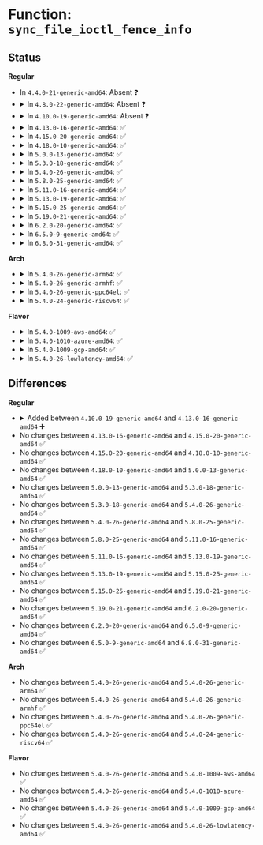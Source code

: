 # Function: <code>sync_file_ioctl_fence_info</code>

## Status
<b>Regular</b>
<ul>
<li>
In <code>4.4.0-21-generic-amd64</code>: Absent ❓
</li>
<li>
<details>
<summary>In <code>4.8.0-22-generic-amd64</code>: Absent ❓</summary>

```json
{
  "name": "sync_file_ioctl_fence_info",
  "collision_type": "Unique Static",
  "inline_type": "Full",
  "funcs": [
    {
      "addr": 18446744071585125336,
      "name": "sync_file_ioctl_fence_info",
      "external": false,
      "loc": "drivers/dma-buf/sync_file.c:313",
      "file": "drivers/dma-buf/sync_file.c",
      "inline": "not declared, inlined",
      "caller_inline": [
        "drivers/dma-buf/sync_file.c:sync_file_ioctl"
      ],
      "caller_func": []
    }
  ],
  "symbols": []
}
```
</details>
</li>
<li>
<details>
<summary>In <code>4.10.0-19-generic-amd64</code>: Absent ❓</summary>

```json
{
  "name": "sync_file_ioctl_fence_info",
  "collision_type": "Unique Static",
  "inline_type": "Full",
  "funcs": [
    {
      "addr": 18446744071585314824,
      "name": "sync_file_ioctl_fence_info",
      "external": false,
      "loc": "drivers/dma-buf/sync_file.c:389",
      "file": "drivers/dma-buf/sync_file.c",
      "inline": "not declared, inlined",
      "caller_inline": [
        "drivers/dma-buf/sync_file.c:sync_file_ioctl"
      ],
      "caller_func": []
    }
  ],
  "symbols": []
}
```
</details>
</li>
<li>
<details>
<summary>In <code>4.13.0-16-generic-amd64</code>: ✅</summary>

```c
long int sync_file_ioctl_fence_info(struct sync_file * sync_file, long unsigned int arg)
```

```json
{
  "name": "sync_file_ioctl_fence_info",
  "collision_type": "Unique Static",
  "inline_type": "No",
  "funcs": [
    {
      "addr": 18446744071585403328,
      "name": "sync_file_ioctl_fence_info",
      "external": false,
      "loc": "drivers/dma-buf/sync_file.c:404",
      "file": "drivers/dma-buf/sync_file.c",
      "inline": "seen, unknown",
      "caller_inline": [],
      "caller_func": [
        "drivers/dma-buf/sync_file.c:sync_file_ioctl"
      ]
    }
  ],
  "symbols": [
    {
      "addr": 18446744071585403328,
      "name": "sync_file_ioctl_fence_info",
      "section": ".text",
      "bind": "STB_LOCAL",
      "size": 633
    }
  ]
}
```
</details>
</li>
<li>
<details>
<summary>In <code>4.15.0-20-generic-amd64</code>: ✅</summary>

```c
long int sync_file_ioctl_fence_info(struct sync_file * sync_file, long unsigned int arg)
```

```json
{
  "name": "sync_file_ioctl_fence_info",
  "collision_type": "Unique Static",
  "inline_type": "No",
  "funcs": [
    {
      "addr": 18446744071585832880,
      "name": "sync_file_ioctl_fence_info",
      "external": false,
      "loc": "drivers/dma-buf/sync_file.c:406",
      "file": "drivers/dma-buf/sync_file.c",
      "inline": "seen, unknown",
      "caller_inline": [],
      "caller_func": [
        "drivers/dma-buf/sync_file.c:sync_file_ioctl"
      ]
    }
  ],
  "symbols": [
    {
      "addr": 18446744071585832880,
      "name": "sync_file_ioctl_fence_info",
      "section": ".text",
      "bind": "STB_LOCAL",
      "size": 661
    }
  ]
}
```
</details>
</li>
<li>
<details>
<summary>In <code>4.18.0-10-generic-amd64</code>: ✅</summary>

```c
long int sync_file_ioctl_fence_info(struct sync_file * sync_file, long unsigned int arg)
```

```json
{
  "name": "sync_file_ioctl_fence_info",
  "collision_type": "Unique Static",
  "inline_type": "No",
  "funcs": [
    {
      "addr": 18446744071586079936,
      "name": "sync_file_ioctl_fence_info",
      "external": false,
      "loc": "drivers/dma-buf/sync_file.c:406",
      "file": "drivers/dma-buf/sync_file.c",
      "inline": "seen, unknown",
      "caller_inline": [],
      "caller_func": [
        "drivers/dma-buf/sync_file.c:sync_file_ioctl"
      ]
    }
  ],
  "symbols": [
    {
      "addr": 18446744071586079936,
      "name": "sync_file_ioctl_fence_info",
      "section": ".text",
      "bind": "STB_LOCAL",
      "size": 645
    }
  ]
}
```
</details>
</li>
<li>
<details>
<summary>In <code>5.0.0-13-generic-amd64</code>: ✅</summary>

```c
long int sync_file_ioctl_fence_info(struct sync_file * sync_file, long unsigned int arg)
```

```json
{
  "name": "sync_file_ioctl_fence_info",
  "collision_type": "Unique Static",
  "inline_type": "No",
  "funcs": [
    {
      "addr": 18446744071586224208,
      "name": "sync_file_ioctl_fence_info",
      "external": false,
      "loc": "drivers/dma-buf/sync_file.c:406",
      "file": "drivers/dma-buf/sync_file.c",
      "inline": "seen, unknown",
      "caller_inline": [],
      "caller_func": [
        "drivers/dma-buf/sync_file.c:sync_file_ioctl"
      ]
    }
  ],
  "symbols": [
    {
      "addr": 18446744071586224208,
      "name": "sync_file_ioctl_fence_info",
      "section": ".text",
      "bind": "STB_LOCAL",
      "size": 643
    }
  ]
}
```
</details>
</li>
<li>
<details>
<summary>In <code>5.3.0-18-generic-amd64</code>: ✅</summary>

```c
long int sync_file_ioctl_fence_info(struct sync_file * sync_file, long unsigned int arg)
```

```json
{
  "name": "sync_file_ioctl_fence_info",
  "collision_type": "Unique Static",
  "inline_type": "No",
  "funcs": [
    {
      "addr": 18446744071586467904,
      "name": "sync_file_ioctl_fence_info",
      "external": false,
      "loc": "drivers/dma-buf/sync_file.c:398",
      "file": "drivers/dma-buf/sync_file.c",
      "inline": "seen, unknown",
      "caller_inline": [],
      "caller_func": [
        "drivers/dma-buf/sync_file.c:sync_file_ioctl"
      ]
    }
  ],
  "symbols": [
    {
      "addr": 18446744071586467904,
      "name": "sync_file_ioctl_fence_info",
      "section": ".text",
      "bind": "STB_LOCAL",
      "size": 649
    }
  ]
}
```
</details>
</li>
<li>
<details>
<summary>In <code>5.4.0-26-generic-amd64</code>: ✅</summary>

```c
long int sync_file_ioctl_fence_info(struct sync_file * sync_file, long unsigned int arg)
```

```json
{
  "name": "sync_file_ioctl_fence_info",
  "collision_type": "Unique Static",
  "inline_type": "No",
  "funcs": [
    {
      "addr": 18446744071586615792,
      "name": "sync_file_ioctl_fence_info",
      "external": false,
      "loc": "drivers/dma-buf/sync_file.c:398",
      "file": "drivers/dma-buf/sync_file.c",
      "inline": "seen, unknown",
      "caller_inline": [],
      "caller_func": [
        "drivers/dma-buf/sync_file.c:sync_file_ioctl"
      ]
    }
  ],
  "symbols": [
    {
      "addr": 18446744071586615792,
      "name": "sync_file_ioctl_fence_info",
      "section": ".text",
      "bind": "STB_LOCAL",
      "size": 604
    }
  ]
}
```
</details>
</li>
<li>
<details>
<summary>In <code>5.8.0-25-generic-amd64</code>: ✅</summary>

```c
long int sync_file_ioctl_fence_info(struct sync_file * sync_file, long unsigned int arg)
```

```json
{
  "name": "sync_file_ioctl_fence_info",
  "collision_type": "Unique Static",
  "inline_type": "No",
  "funcs": [
    {
      "addr": 18446744071587410928,
      "name": "sync_file_ioctl_fence_info",
      "external": false,
      "loc": "drivers/dma-buf/sync_file.c:398",
      "file": "drivers/dma-buf/sync_file.c",
      "inline": "seen, unknown",
      "caller_inline": [],
      "caller_func": [
        "drivers/dma-buf/sync_file.c:sync_file_ioctl"
      ]
    }
  ],
  "symbols": [
    {
      "addr": 18446744071587410928,
      "name": "sync_file_ioctl_fence_info",
      "section": ".text",
      "bind": "STB_LOCAL",
      "size": 473
    }
  ]
}
```
</details>
</li>
<li>
<details>
<summary>In <code>5.11.0-16-generic-amd64</code>: ✅</summary>

```c
long int sync_file_ioctl_fence_info(struct sync_file * sync_file, long unsigned int arg)
```

```json
{
  "name": "sync_file_ioctl_fence_info",
  "collision_type": "Unique Static",
  "inline_type": "No",
  "funcs": [
    {
      "addr": 18446744071587480128,
      "name": "sync_file_ioctl_fence_info",
      "external": false,
      "loc": "drivers/dma-buf/sync_file.c:397",
      "file": "drivers/dma-buf/sync_file.c",
      "inline": "seen, unknown",
      "caller_inline": [],
      "caller_func": [
        "drivers/dma-buf/sync_file.c:sync_file_ioctl"
      ]
    }
  ],
  "symbols": [
    {
      "addr": 18446744071587480128,
      "name": "sync_file_ioctl_fence_info",
      "section": ".text",
      "bind": "STB_LOCAL",
      "size": 473
    }
  ]
}
```
</details>
</li>
<li>
<details>
<summary>In <code>5.13.0-19-generic-amd64</code>: ✅</summary>

```c
long int sync_file_ioctl_fence_info(struct sync_file * sync_file, long unsigned int arg)
```

```json
{
  "name": "sync_file_ioctl_fence_info",
  "collision_type": "Unique Static",
  "inline_type": "No",
  "funcs": [
    {
      "addr": 18446744071587361584,
      "name": "sync_file_ioctl_fence_info",
      "external": false,
      "loc": "drivers/dma-buf/sync_file.c:398",
      "file": "drivers/dma-buf/sync_file.c",
      "inline": "seen, unknown",
      "caller_inline": [],
      "caller_func": [
        "drivers/dma-buf/sync_file.c:sync_file_ioctl"
      ]
    }
  ],
  "symbols": [
    {
      "addr": 18446744071587361584,
      "name": "sync_file_ioctl_fence_info",
      "section": ".text",
      "bind": "STB_LOCAL",
      "size": 469
    }
  ]
}
```
</details>
</li>
<li>
<details>
<summary>In <code>5.15.0-25-generic-amd64</code>: ✅</summary>

```c
long int sync_file_ioctl_fence_info(struct sync_file * sync_file, long unsigned int arg)
```

```json
{
  "name": "sync_file_ioctl_fence_info",
  "collision_type": "Unique Static",
  "inline_type": "No",
  "funcs": [
    {
      "addr": 18446744071587928528,
      "name": "sync_file_ioctl_fence_info",
      "external": false,
      "loc": "drivers/dma-buf/sync_file.c:398",
      "file": "drivers/dma-buf/sync_file.c",
      "inline": "seen, unknown",
      "caller_inline": [],
      "caller_func": [
        "drivers/dma-buf/sync_file.c:sync_file_ioctl"
      ]
    }
  ],
  "symbols": [
    {
      "addr": 18446744071587928528,
      "name": "sync_file_ioctl_fence_info",
      "section": ".text",
      "bind": "STB_LOCAL",
      "size": 469
    }
  ]
}
```
</details>
</li>
<li>
<details>
<summary>In <code>5.19.0-21-generic-amd64</code>: ✅</summary>

```c
long int sync_file_ioctl_fence_info(struct sync_file * sync_file, long unsigned int arg)
```

```json
{
  "name": "sync_file_ioctl_fence_info",
  "collision_type": "Unique Static",
  "inline_type": "No",
  "funcs": [
    {
      "addr": 18446744071589281088,
      "name": "sync_file_ioctl_fence_info",
      "external": false,
      "loc": "drivers/dma-buf/sync_file.c:389",
      "file": "drivers/dma-buf/sync_file.c",
      "inline": "seen, unknown",
      "caller_inline": [],
      "caller_func": [
        "drivers/dma-buf/sync_file.c:sync_file_ioctl"
      ]
    }
  ],
  "symbols": [
    {
      "addr": 18446744071589281088,
      "name": "sync_file_ioctl_fence_info",
      "section": ".text",
      "bind": "STB_LOCAL",
      "size": 930
    }
  ]
}
```
</details>
</li>
<li>
<details>
<summary>In <code>6.2.0-20-generic-amd64</code>: ✅</summary>

```c
long int sync_file_ioctl_fence_info(struct sync_file * sync_file, long unsigned int arg)
```

```json
{
  "name": "sync_file_ioctl_fence_info",
  "collision_type": "Unique Static",
  "inline_type": "No",
  "funcs": [
    {
      "addr": 18446744071590842912,
      "name": "sync_file_ioctl_fence_info",
      "external": false,
      "loc": "drivers/dma-buf/sync_file.c:282",
      "file": "drivers/dma-buf/sync_file.c",
      "inline": "seen, unknown",
      "caller_inline": [],
      "caller_func": [
        "drivers/dma-buf/sync_file.c:sync_file_ioctl"
      ]
    }
  ],
  "symbols": [
    {
      "addr": 18446744071590842912,
      "name": "sync_file_ioctl_fence_info",
      "section": ".text",
      "bind": "STB_LOCAL",
      "size": 548
    }
  ]
}
```
</details>
</li>
<li>
<details>
<summary>In <code>6.5.0-9-generic-amd64</code>: ✅</summary>

```c
long int sync_file_ioctl_fence_info(struct sync_file * sync_file, long unsigned int arg)
```

```json
{
  "name": "sync_file_ioctl_fence_info",
  "collision_type": "Unique Static",
  "inline_type": "No",
  "funcs": [
    {
      "addr": 18446744071591184992,
      "name": "sync_file_ioctl_fence_info",
      "external": false,
      "loc": "drivers/dma-buf/sync_file.c:282",
      "file": "drivers/dma-buf/sync_file.c",
      "inline": "seen, unknown",
      "caller_inline": [],
      "caller_func": [
        "drivers/dma-buf/sync_file.c:sync_file_ioctl"
      ]
    }
  ],
  "symbols": [
    {
      "addr": 18446744071591184992,
      "name": "sync_file_ioctl_fence_info",
      "section": ".text",
      "bind": "STB_LOCAL",
      "size": 550
    }
  ]
}
```
</details>
</li>
<li>
<details>
<summary>In <code>6.8.0-31-generic-amd64</code>: ✅</summary>

```c
long int sync_file_ioctl_fence_info(struct sync_file * sync_file, long unsigned int arg)
```

```json
{
  "name": "sync_file_ioctl_fence_info",
  "collision_type": "Unique Static",
  "inline_type": "No",
  "funcs": [
    {
      "addr": 18446744071591531248,
      "name": "sync_file_ioctl_fence_info",
      "external": false,
      "loc": "drivers/dma-buf/sync_file.c:279",
      "file": "drivers/dma-buf/sync_file.c",
      "inline": "seen, unknown",
      "caller_inline": [],
      "caller_func": [
        "drivers/dma-buf/sync_file.c:sync_file_ioctl"
      ]
    }
  ],
  "symbols": [
    {
      "addr": 18446744071591531248,
      "name": "sync_file_ioctl_fence_info",
      "section": ".text",
      "bind": "STB_LOCAL",
      "size": 550
    }
  ]
}
```
</details>
</li>
</ul>
<b>Arch</b>
<ul>
<li>
<details>
<summary>In <code>5.4.0-26-generic-arm64</code>: ✅</summary>

```c
long int sync_file_ioctl_fence_info(struct sync_file * sync_file, long unsigned int arg)
```

```json
{
  "name": "sync_file_ioctl_fence_info",
  "collision_type": "Unique Static",
  "inline_type": "No",
  "funcs": [
    {
      "addr": 18446603336499505264,
      "name": "sync_file_ioctl_fence_info",
      "external": false,
      "loc": "drivers/dma-buf/sync_file.c:398",
      "file": "drivers/dma-buf/sync_file.c",
      "inline": "seen, unknown",
      "caller_inline": [],
      "caller_func": [
        "drivers/dma-buf/sync_file.c:sync_file_ioctl"
      ]
    }
  ],
  "symbols": [
    {
      "addr": 18446603336499505264,
      "name": "sync_file_ioctl_fence_info",
      "section": ".text",
      "bind": "STB_LOCAL",
      "size": 644
    }
  ]
}
```
</details>
</li>
<li>
<details>
<summary>In <code>5.4.0-26-generic-armhf</code>: ✅</summary>

```c
long int sync_file_ioctl_fence_info(struct sync_file * sync_file, long unsigned int arg)
```

```json
{
  "name": "sync_file_ioctl_fence_info",
  "collision_type": "Unique Static",
  "inline_type": "No",
  "funcs": [
    {
      "addr": 3231974836,
      "name": "sync_file_ioctl_fence_info",
      "external": false,
      "loc": "drivers/dma-buf/sync_file.c:398",
      "file": "drivers/dma-buf/sync_file.c",
      "inline": "seen, unknown",
      "caller_inline": [],
      "caller_func": [
        "drivers/dma-buf/sync_file.c:sync_file_ioctl"
      ]
    }
  ],
  "symbols": [
    {
      "addr": 3231974836,
      "name": "sync_file_ioctl_fence_info",
      "section": ".text",
      "bind": "STB_LOCAL",
      "size": 888
    }
  ]
}
```
</details>
</li>
<li>
<details>
<summary>In <code>5.4.0-26-generic-ppc64el</code>: ✅</summary>

```c
long int sync_file_ioctl_fence_info(struct sync_file * sync_file, long unsigned int arg)
```

```json
{
  "name": "sync_file_ioctl_fence_info",
  "collision_type": "Unique Static",
  "inline_type": "No",
  "funcs": [
    {
      "addr": 13835058055292792800,
      "name": "sync_file_ioctl_fence_info",
      "external": false,
      "loc": "drivers/dma-buf/sync_file.c:398",
      "file": "drivers/dma-buf/sync_file.c",
      "inline": "seen, unknown",
      "caller_inline": [],
      "caller_func": [
        "drivers/dma-buf/sync_file.c:sync_file_ioctl"
      ]
    }
  ],
  "symbols": [
    {
      "addr": 13835058055292792800,
      "name": "sync_file_ioctl_fence_info",
      "section": ".text",
      "bind": "STB_LOCAL",
      "size": 868
    }
  ]
}
```
</details>
</li>
<li>
<details>
<summary>In <code>5.4.0-24-generic-riscv64</code>: ✅</summary>

```c
long int sync_file_ioctl_fence_info(struct sync_file * sync_file, long unsigned int arg)
```

```json
{
  "name": "sync_file_ioctl_fence_info",
  "collision_type": "Unique Static",
  "inline_type": "No",
  "funcs": [
    {
      "addr": 18446743936276716966,
      "name": "sync_file_ioctl_fence_info",
      "external": false,
      "loc": "drivers/dma-buf/sync_file.c:398",
      "file": "drivers/dma-buf/sync_file.c",
      "inline": "seen, unknown",
      "caller_inline": [],
      "caller_func": [
        "drivers/dma-buf/sync_file.c:sync_file_ioctl"
      ]
    }
  ],
  "symbols": [
    {
      "addr": 18446743936276716966,
      "name": "sync_file_ioctl_fence_info",
      "section": ".text",
      "bind": "STB_LOCAL",
      "size": 502
    }
  ]
}
```
</details>
</li>
</ul>
<b>Flavor</b>
<ul>
<li>
<details>
<summary>In <code>5.4.0-1009-aws-amd64</code>: ✅</summary>

```c
long int sync_file_ioctl_fence_info(struct sync_file * sync_file, long unsigned int arg)
```

```json
{
  "name": "sync_file_ioctl_fence_info",
  "collision_type": "Unique Static",
  "inline_type": "No",
  "funcs": [
    {
      "addr": 18446744071586306272,
      "name": "sync_file_ioctl_fence_info",
      "external": false,
      "loc": "drivers/dma-buf/sync_file.c:398",
      "file": "drivers/dma-buf/sync_file.c",
      "inline": "seen, unknown",
      "caller_inline": [],
      "caller_func": [
        "drivers/dma-buf/sync_file.c:sync_file_ioctl"
      ]
    }
  ],
  "symbols": [
    {
      "addr": 18446744071586306272,
      "name": "sync_file_ioctl_fence_info",
      "section": ".text",
      "bind": "STB_LOCAL",
      "size": 604
    }
  ]
}
```
</details>
</li>
<li>
<details>
<summary>In <code>5.4.0-1010-azure-amd64</code>: ✅</summary>

```c
long int sync_file_ioctl_fence_info(struct sync_file * sync_file, long unsigned int arg)
```

```json
{
  "name": "sync_file_ioctl_fence_info",
  "collision_type": "Unique Static",
  "inline_type": "No",
  "funcs": [
    {
      "addr": 18446744071586147648,
      "name": "sync_file_ioctl_fence_info",
      "external": false,
      "loc": "drivers/dma-buf/sync_file.c:398",
      "file": "drivers/dma-buf/sync_file.c",
      "inline": "seen, unknown",
      "caller_inline": [],
      "caller_func": [
        "drivers/dma-buf/sync_file.c:sync_file_ioctl"
      ]
    }
  ],
  "symbols": [
    {
      "addr": 18446744071586147648,
      "name": "sync_file_ioctl_fence_info",
      "section": ".text",
      "bind": "STB_LOCAL",
      "size": 604
    }
  ]
}
```
</details>
</li>
<li>
<details>
<summary>In <code>5.4.0-1009-gcp-amd64</code>: ✅</summary>

```c
long int sync_file_ioctl_fence_info(struct sync_file * sync_file, long unsigned int arg)
```

```json
{
  "name": "sync_file_ioctl_fence_info",
  "collision_type": "Unique Static",
  "inline_type": "No",
  "funcs": [
    {
      "addr": 18446744071586563760,
      "name": "sync_file_ioctl_fence_info",
      "external": false,
      "loc": "drivers/dma-buf/sync_file.c:398",
      "file": "drivers/dma-buf/sync_file.c",
      "inline": "seen, unknown",
      "caller_inline": [],
      "caller_func": [
        "drivers/dma-buf/sync_file.c:sync_file_ioctl"
      ]
    }
  ],
  "symbols": [
    {
      "addr": 18446744071586563760,
      "name": "sync_file_ioctl_fence_info",
      "section": ".text",
      "bind": "STB_LOCAL",
      "size": 604
    }
  ]
}
```
</details>
</li>
<li>
<details>
<summary>In <code>5.4.0-26-lowlatency-amd64</code>: ✅</summary>

```c
long int sync_file_ioctl_fence_info(struct sync_file * sync_file, long unsigned int arg)
```

```json
{
  "name": "sync_file_ioctl_fence_info",
  "collision_type": "Unique Static",
  "inline_type": "No",
  "funcs": [
    {
      "addr": 18446744071586676048,
      "name": "sync_file_ioctl_fence_info",
      "external": false,
      "loc": "drivers/dma-buf/sync_file.c:398",
      "file": "drivers/dma-buf/sync_file.c",
      "inline": "seen, unknown",
      "caller_inline": [],
      "caller_func": [
        "drivers/dma-buf/sync_file.c:sync_file_ioctl"
      ]
    }
  ],
  "symbols": [
    {
      "addr": 18446744071586676048,
      "name": "sync_file_ioctl_fence_info",
      "section": ".text",
      "bind": "STB_LOCAL",
      "size": 604
    }
  ]
}
```
</details>
</li>
</ul>

## Differences
<b>Regular</b>
<ul>
<li>
<details>
<summary>Added between <code>4.10.0-19-generic-amd64</code> and <code>4.13.0-16-generic-amd64</code> ➕</summary>

```c
long int sync_file_ioctl_fence_info(struct sync_file * sync_file, long unsigned int arg)
```
</details>
</li>
<li>
No changes between <code>4.13.0-16-generic-amd64</code> and <code>4.15.0-20-generic-amd64</code> ✅
</li>
<li>
No changes between <code>4.15.0-20-generic-amd64</code> and <code>4.18.0-10-generic-amd64</code> ✅
</li>
<li>
No changes between <code>4.18.0-10-generic-amd64</code> and <code>5.0.0-13-generic-amd64</code> ✅
</li>
<li>
No changes between <code>5.0.0-13-generic-amd64</code> and <code>5.3.0-18-generic-amd64</code> ✅
</li>
<li>
No changes between <code>5.3.0-18-generic-amd64</code> and <code>5.4.0-26-generic-amd64</code> ✅
</li>
<li>
No changes between <code>5.4.0-26-generic-amd64</code> and <code>5.8.0-25-generic-amd64</code> ✅
</li>
<li>
No changes between <code>5.8.0-25-generic-amd64</code> and <code>5.11.0-16-generic-amd64</code> ✅
</li>
<li>
No changes between <code>5.11.0-16-generic-amd64</code> and <code>5.13.0-19-generic-amd64</code> ✅
</li>
<li>
No changes between <code>5.13.0-19-generic-amd64</code> and <code>5.15.0-25-generic-amd64</code> ✅
</li>
<li>
No changes between <code>5.15.0-25-generic-amd64</code> and <code>5.19.0-21-generic-amd64</code> ✅
</li>
<li>
No changes between <code>5.19.0-21-generic-amd64</code> and <code>6.2.0-20-generic-amd64</code> ✅
</li>
<li>
No changes between <code>6.2.0-20-generic-amd64</code> and <code>6.5.0-9-generic-amd64</code> ✅
</li>
<li>
No changes between <code>6.5.0-9-generic-amd64</code> and <code>6.8.0-31-generic-amd64</code> ✅
</li>
</ul>
<b>Arch</b>
<ul>
<li>
No changes between <code>5.4.0-26-generic-amd64</code> and <code>5.4.0-26-generic-arm64</code> ✅
</li>
<li>
No changes between <code>5.4.0-26-generic-amd64</code> and <code>5.4.0-26-generic-armhf</code> ✅
</li>
<li>
No changes between <code>5.4.0-26-generic-amd64</code> and <code>5.4.0-26-generic-ppc64el</code> ✅
</li>
<li>
No changes between <code>5.4.0-26-generic-amd64</code> and <code>5.4.0-24-generic-riscv64</code> ✅
</li>
</ul>
<b>Flavor</b>
<ul>
<li>
No changes between <code>5.4.0-26-generic-amd64</code> and <code>5.4.0-1009-aws-amd64</code> ✅
</li>
<li>
No changes between <code>5.4.0-26-generic-amd64</code> and <code>5.4.0-1010-azure-amd64</code> ✅
</li>
<li>
No changes between <code>5.4.0-26-generic-amd64</code> and <code>5.4.0-1009-gcp-amd64</code> ✅
</li>
<li>
No changes between <code>5.4.0-26-generic-amd64</code> and <code>5.4.0-26-lowlatency-amd64</code> ✅
</li>
</ul>
